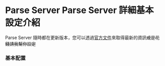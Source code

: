 # Parse Server Parse Server 詳細基本設定介紹

Parse Server 隨時都在更新版本，您可以透過[官方文件](http://docs.parseplatform.org/)來取得最新的資訊~~或是花錢請我幫你設定~~

### 基本配置

